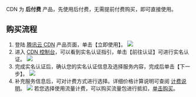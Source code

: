 CDN 为 **后付费** 产品，先使用后付费，无需提前付费购买，即可直接使用。

## 购买流程
1. 登陆 [腾讯云 CDN](https://cloud.tencent.com/product/cdn.html) 产品页面，单击【立即使用】。
![](https://mc.qcloudimg.com/static/img/9340aa753cd045f303bb63f80bb6f844/cdn_product.png)
2. 进入 [CDN 控制台](https://console.cloud.tencent.com/cdn)，可以看到实名认证指引，单击【前往认证】可进行实名认证。
![](https://mc.qcloudimg.com/static/img/1784f11f0b2ffcdda8872c50550804b5/identity.png)
3. 完成实名认证后，确认您的实名认证信息及选择服务内容，完成后单击【下一步】。
![](https://mc.qcloudimg.com/static/img/7ddd56c73162b7ff908c70f52b3eb4e1/addinfo.png)
4. 补充服务信息后，可对计费方式进行选择。详细价格计算说明可查阅 [计费说明](https://cloud.tencent.com/doc/product/228/2949)。
![](https://mc.qcloudimg.com/static/img/b13dd5b1c61fc44a44824d7d45cd1a9c/paychoose.png)
若您选择使用流量计费，可以购买流量包进行抵扣，[单击购买](http://manage.qcloud.com/shoppingcart/shop.php?tab=cdn)。